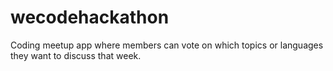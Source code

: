 # wecodehackathon
Coding meetup app where members can vote on which topics or languages they want to discuss that week.
